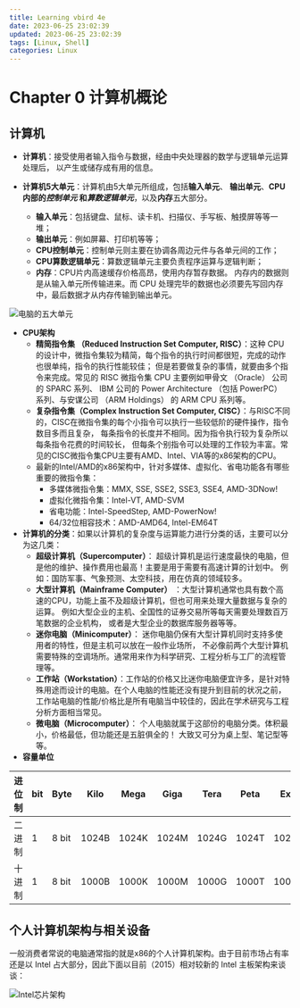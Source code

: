 ```yaml
---
title: Learning vbird 4e
date: 2023-06-25 23:02:39
updated: 2023-06-25 23:02:39
tags: [Linux, Shell]
categories: Linux
---
```




# Chapter 0 计算机概论

## 计算机

- **计算机**：接受使用者输入指令与数据，经由中央处理器的数学与逻辑单元运算处理后， 以产生或储存成有用的信息。

- **计算机5大单元**：计算机由5大单元所组成，包括**输入单元**、 **输出单元**、**CPU 内部的*控制单元* 和*算数逻辑单元***，以及**内存**五大部分。
  - **输入单元**：包括键盘、鼠标、读卡机、扫描仪、手写板、触摸屏等等一堆；
  - **输出单元**：例如屏幕、打印机等等；
  - **CPU控制单元**：控制单元则主要在协调各周边元件与各单元间的工作；
  - **CPU算数逻辑单元**：算数逻辑单元主要负责程序运算与逻辑判断；
  - **内存**：CPU片内高速缓存价格高昂，使用内存暂存数据。 内存内的数据则是从输入单元所传输进来。而 CPU 处理完毕的数据也必须要先写回内存中，最后数据才从内存传输到输出单元。

![电脑的五大单元](computer02.gif)

- **CPU架构**
  - **精简指令集 （Reduced Instruction Set Computer, RISC）**：这种 CPU 的设计中，微指令集较为精简，每个指令的执行时间都很短，完成的动作也很单纯，指令的执行性能较佳； 但是若要做复杂的事情，就要由多个指令来完成。常见的 RISC 微指令集 CPU 主要例如甲骨文 （Oracle） 公司的 SPARC 系列、 IBM 公司的 Power Architecture （包括 PowerPC） 系列、与安谋公司 （ARM Holdings） 的 ARM CPU 系列等。
  - **复杂指令集（Complex Instruction Set Computer, CISC）**：与RISC不同的，CISC在微指令集的每个小指令可以执行一些较低阶的硬件操作，指令数目多而且复杂， 每条指令的长度并不相同。因为指令执行较为复杂所以每条指令花费的时间较长， 但每条个别指令可以处理的工作较为丰富。常见的CISC微指令集CPU主要有AMD、Intel、VIA等的x86架构的CPU。
  - 最新的Intel/AMD的x86架构中，针对多媒体、虚拟化、省电功能各有哪些重要的微指令集：
    - 多媒体微指令集：MMX, SSE, SSE2, SSE3, SSE4, AMD-3DNow!
    - 虚拟化微指令集：Intel-VT, AMD-SVM
    - 省电功能：Intel-SpeedStep, AMD-PowerNow!
    - 64/32位相容技术：AMD-AMD64, Intel-EM64T
- **计算机的分类**：如果以计算机的复杂度与运算能力进行分类的话，主要可以分为这几类：
  - **超级计算机（Supercomputer）**： 超级计算机是运行速度最快的电脑，但是他的维护、操作费用也最高！主要是用于需要有高速计算的计划中。 例如：国防军事、气象预测、太空科技，用在仿真的领域较多。
  - **大型计算机（Mainframe Computer）** ：大型计算机通常也具有数个高速的CPU，功能上虽不及超级计算机，但也可用来处理大量数据与复杂的运算。 例如大型企业的主机、全国性的证券交易所等每天需要处理数百万笔数据的企业机构， 或者是大型企业的数据库服务器等等。
  - **迷你电脑（Minicomputer）**： 迷你电脑仍保有大型计算机同时支持多使用者的特性，但是主机可以放在一般作业场所， 不必像前两个大型计算机需要特殊的空调场所。通常用来作为科学研究、工程分析与工厂的流程管理等。
  - **工作站（Workstation）**：工作站的价格又比迷你电脑便宜许多，是针对特殊用途而设计的电脑。在个人电脑的性能还没有提升到目前的状况之前， 工作站电脑的性能/价格比是所有电脑当中较佳的，因此在学术研究与工程分析方面相当常见。
  - **微电脑（Microcomputer）**： 个人电脑就属于这部份的电脑分类。体积最小，价格最低，但功能还是五脏俱全的！ 大致又可分为桌上型、笔记型等等。
- **容量单位**

| 进位制 | bit | Byte | Kilo | Mega  | Giga  | Tera  | Peta  | Exa   | Zetta |
| ------ | ----- | ----- | ----- | ----- | ----- | ----- | ----- | ----- | ----- |
| 二进制 | 1 | 8 bit | 1024B | 1024K | 1024M | 1024G | 1024T | 1024P | 1024E |
| 十进制 | 1 | 8 bit | 1000B | 1000K | 1000M | 1000G | 1000T | 1000P | 1000E |

<!-- more -->

## 个人计算机架构与相关设备

一般消费者常说的电脑通常指的就是x86的个人计算机架构。由于目前市场占有率还是以 Intel 占大部分，因此下面以目前（2015）相对较新的 Intel 主板架构来谈谈：

![Intel芯片架构](chipset_z87.jpg)

